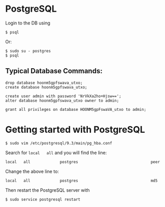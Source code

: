 # PostgreSQL

Login to the DB using

    $ psql

Or:

    $ sudo su - postgres
    $ psql

## Typical Database Commands:

    drop database hoonm5gpfswava_utxo;
    create database hoonm5gpfswava_utxo;

    create user admin with password 'NrVkXa2ho+Hjsw==';
    alter database hoonm5gpfswava_utxo owner to admin;

    grant all privileges on database HOONM5gpFswaVA_utxo to admin;

# Getting started with PostgreSQL

    $ sudo vim /etc/postgresql/9.3/main/pg_hba.conf

Search for ``local   all`` and you will find the line:

    local   all             postgres                                peer

Change the above line to:

    local   all             postgres                                md5

Then restart the PostgreSQL server with

    $ sudo service postgresql restart


